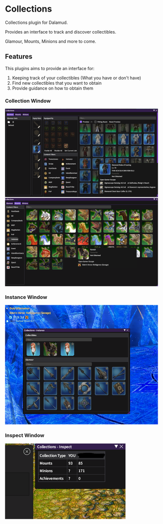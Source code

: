 # Collections

Collections plugin for Dalamud.

Provides an interface to track and discover collectibles.

Glamour, Mounts, Minions and more to come.

## Features
This plugins aims to provide an interface for:
1. Keeping track of your collectibles (What you have or don't have)
2. Find new collectibles that you want to obtain
3. Provide guidance on how to obtain them

### Collection Window
![Main Window](./Collections/Data/Resources/mainwindow.png)
![Main Window](./Collections/Data/Resources/mountwindow.png)

### Instance Window
![Main Window](./Collections/Data/Resources/instancewindow.png)

### Inspect Window
![Main Window](./Collections/Data/Resources/inspectwindow.png)
